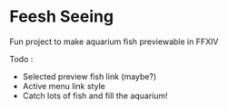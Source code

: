 # Feesh Seeing
Fun project to make aquarium fish previewable in FFXIV

Todo :
* Selected preview fish link (maybe?)
* Active menu link style
* Catch lots of fish and fill the aquarium!